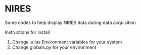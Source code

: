 NIRES
=====

Some codes to help display NIRES data during data acquisition 

Instructions for install
1) Change .alias Environment variables for your system
2) Change globals.py for your environment


